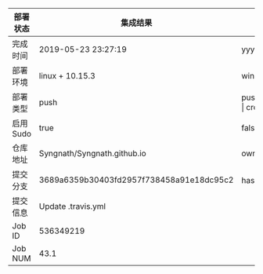 部署状态 | 集成结果 | 参考值
---|---|---
完成时间 | 2019-05-23 23:27:19 | yyyy-mm-dd hh:mm:ss
部署环境 | linux + 10.15.3 | window \| linux + stable
部署类型 | push | push \| pull_request \| api \| cron
启用Sudo | true | false \| true
仓库地址 | Syngnath/Syngnath.github.io | owner_name/repo_name
提交分支 | 3689a6359b30403fd2957f738458a91e18dc95c2 | hash 16位
提交信息 | Update .travis.yml |
Job ID   | 536349219 |
Job NUM  | 43.1 |
